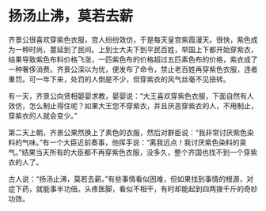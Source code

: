 # 扬汤止沸，莫若去薪

齐景公很喜欢穿紫色衣服，宫人纷纷效仿，于是每天皇宫紫霞漫天。很快，紫色成为一种时尚，蔓延到了民间。上到士大夫下到平民百姓，举国上下都开始穿紫衣，结果导致紫色布料价格飞涨，一匹紫色布的价格超过五匹素色布的价格，紫衣成了一种奢侈消费。齐景公深以为忧，便发布了命令，禁止老百姓再穿紫色衣服，违者重罚。可一年下来，处罚的人倒是不少，但穿紫衣的风气丝毫不见扭转。 

有一天，齐景公向贤相晏婴求教，晏婴说：“大王喜欢穿紫色衣服，下面自然有人效仿，怎么制止得住呢？如果大王您不穿紫衣，并且厌恶穿紫衣的人，不用制止，穿紫衣的人就会变少。” 

第二天上朝，齐景公果然换上了素色的衣服，然后对群臣说：“我非常讨厌紫色染料的气味。”有一个大臣近前奏事，他挥手说：“离我远点！我讨厌紫色染料的臭气。”结果当天所有的大臣都不再穿紫色衣服，没多久，整个齐国也找不到一个穿紫衣的人了。 

古人说：“扬汤止沸，莫若去薪。”有些事情看似困难，但如果找到事情的根源，对症下药，就能事半功倍。头疼医脚，看似不相干，有时却能起到四两拨千斤的奇妙功效。